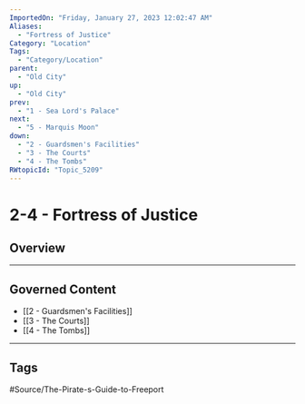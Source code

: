 ```yaml
---
ImportedOn: "Friday, January 27, 2023 12:02:47 AM"
Aliases:
  - "Fortress of Justice"
Category: "Location"
Tags:
  - "Category/Location"
parent:
  - "Old City"
up:
  - "Old City"
prev:
  - "1 - Sea Lord's Palace"
next:
  - "5 - Marquis Moon"
down:
  - "2 - Guardsmen's Facilities"
  - "3 - The Courts"
  - "4 - The Tombs"
RWtopicId: "Topic_5209"
---
```

# 2-4 - Fortress of Justice
## Overview
---
## Governed Content
- [[2 - Guardsmen's Facilities]]
- [[3 - The Courts]]
- [[4 - The Tombs]]


---
## Tags
#Source/The-Pirate-s-Guide-to-Freeport


